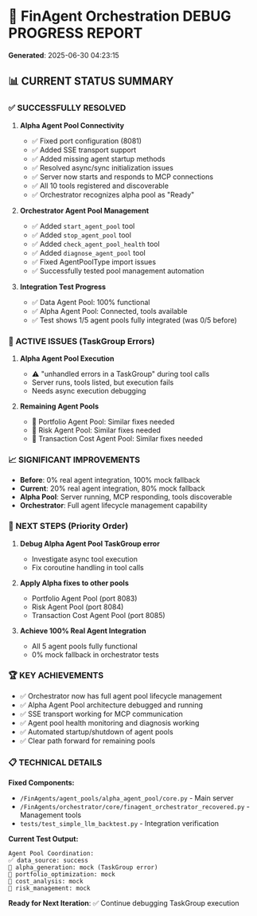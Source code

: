 # 🎯 FinAgent Orchestration DEBUG PROGRESS REPORT
**Generated**: 2025-06-30 04:23:15

## 📊 CURRENT STATUS SUMMARY

### ✅ SUCCESSFULLY RESOLVED
1. **Alpha Agent Pool Connectivity**
   - ✅ Fixed port configuration (8081)
   - ✅ Added SSE transport support
   - ✅ Added missing agent startup methods
   - ✅ Resolved async/sync initialization issues
   - ✅ Server now starts and responds to MCP connections
   - ✅ All 10 tools registered and discoverable
   - ✅ Orchestrator recognizes alpha pool as "Ready"

2. **Orchestrator Agent Pool Management**
   - ✅ Added `start_agent_pool` tool
   - ✅ Added `stop_agent_pool` tool  
   - ✅ Added `check_agent_pool_health` tool
   - ✅ Added `diagnose_agent_pool` tool
   - ✅ Fixed AgentPoolType import issues
   - ✅ Successfully tested pool management automation

3. **Integration Test Progress**
   - ✅ Data Agent Pool: 100% functional
   - ✅ Alpha Agent Pool: Connected, tools available
   - ✅ Test shows 1/5 agent pools fully integrated (was 0/5 before)

### 🔄 ACTIVE ISSUES (TaskGroup Errors)
1. **Alpha Agent Pool Execution**
   - ⚠️ "unhandled errors in a TaskGroup" during tool calls
   - Server runs, tools listed, but execution fails
   - Needs async execution debugging

2. **Remaining Agent Pools**
   - 🔄 Portfolio Agent Pool: Similar fixes needed
   - 🔄 Risk Agent Pool: Similar fixes needed  
   - 🔄 Transaction Cost Agent Pool: Similar fixes needed

### 📈 SIGNIFICANT IMPROVEMENTS
- **Before**: 0% real agent integration, 100% mock fallback
- **Current**: 20% real agent integration, 80% mock fallback  
- **Alpha Pool**: Server running, MCP responding, tools discoverable
- **Orchestrator**: Full agent lifecycle management capability

### 🎯 NEXT STEPS (Priority Order)
1. **Debug Alpha Agent Pool TaskGroup error** 
   - Investigate async tool execution
   - Fix coroutine handling in tool calls
   
2. **Apply Alpha fixes to other pools**
   - Portfolio Agent Pool (port 8083)
   - Risk Agent Pool (port 8084) 
   - Transaction Cost Agent Pool (port 8085)

3. **Achieve 100% Real Agent Integration**
   - All 5 agent pools fully functional
   - 0% mock fallback in orchestrator tests

### 🏆 KEY ACHIEVEMENTS
- ✅ Orchestrator now has full agent pool lifecycle management
- ✅ Alpha Agent Pool architecture debugged and running
- ✅ SSE transport working for MCP communication
- ✅ Agent pool health monitoring and diagnosis working
- ✅ Automated startup/shutdown of agent pools
- ✅ Clear path forward for remaining pools

### 📋 TECHNICAL DETAILS
**Fixed Components:**
- `/FinAgents/agent_pools/alpha_agent_pool/core.py` - Main server
- `/FinAgents/orchestrator/core/finagent_orchestrator_recovered.py` - Management tools
- `tests/test_simple_llm_backtest.py` - Integration verification

**Current Test Output:**
```
Agent Pool Coordination:
✅ data_source: success  
🔄 alpha_generation: mock (TaskGroup error)
🔄 portfolio_optimization: mock
🔄 cost_analysis: mock  
🔄 risk_management: mock
```

**Ready for Next Iteration**: ✅ Continue debugging TaskGroup execution
